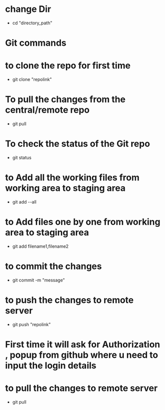 # change Dir

- cd "directory_path"


# Git commands

# to clone the repo for first time 
- git clone "repolink"

# To pull the changes from the central/remote  repo
- git pull 

# To check the status of the Git repo
- git status 

# to Add all the working files from working area to staging area
- git add --all


# to Add  files one by one  from working area to staging area
- git add filename1,filename2


# to commit the changes
- git commit -m "message"


# to push the changes to remote server 
- git push "repolink"

# First time it will ask for Authorization , popup from github where u need to input the login details

# to pull the changes to remote server 
- git pull
